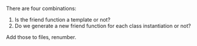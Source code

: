 There are four combinations:

1. Is the friend function a template or not?
2. Do we generate a new friend function for each class instantiation or not?

Add those to files, renumber.

